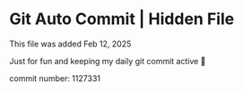 # Git Auto Commit | Hidden File

This file was added Feb 12, 2025

Just for fun and keeping my daily git commit active 🤪

commit number: 1127331
